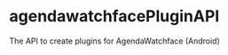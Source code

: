 agendawatchfacePluginAPI
========================

The API to create plugins for AgendaWatchface (Android)
